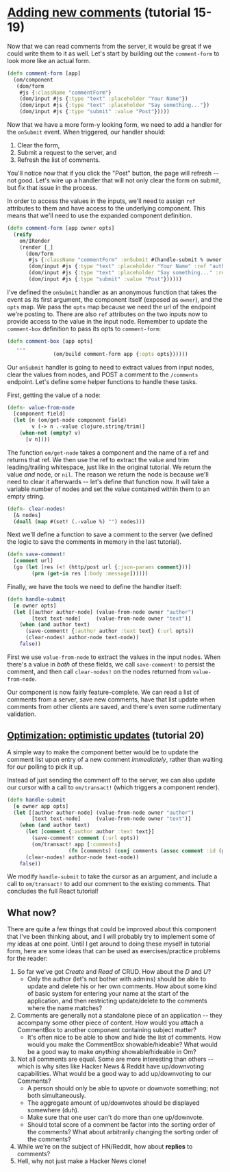 # [Adding new comments](http://facebook.github.io/react/docs/tutorial.html#adding-new-comments) (tutorial 15-19)

Now that we can read comments from the server, it would be great if we
could write them to it as well. Let's start by building out the
`comment-form` to look more like an actual form.

```clojure
(defn comment-form [app]
  (om/component
   (dom/form
    #js {:className "commentForm"}
    (dom/input #js {:type "text" :placeholder "Your Name"})
    (dom/input #js {:type "text" :placeholder "Say something..."})
    (dom/input #js {:type "submit" :value "Post"}))))
```

Now that we have a more form-y looking form, we need to add a handler
for the `onSubmit` event. When triggered, our handler should:

1. Clear the form,
2. Submit a request to the server, and
3. Refresh the list of comments.

You'll notice now that if you click the "Post" button, the page will
refresh -- not good. Let's wire up a handler that will not only clear
the form on submit, but fix that issue in the process.

In order to access the values in the inputs, we'll need to assign
`ref` attributes to them and have access to the underlying
component. This means that we'll need to use the expanded component
definition.

```clojure
(defn comment-form [app owner opts]
  (reify
    om/IRender
    (render [_]
      (dom/form
       #js {:className "commentForm" :onSubmit #(handle-submit % owner opts)}
       (dom/input #js {:type "text" :placeholder "Your Name" :ref "author"})
       (dom/input #js {:type "text" :placeholder "Say something..." :ref "text"})
       (dom/input #js {:type "submit" :value "Post"})))))
```

I've defined the `onSubmit` handler as an anonymous function that
takes the event as its first argument, the component itself (exposed
as `owner`), and the `opts` map. We pass the `opts` map because we
need the url of the endpoint we're posting to. There are also `ref`
attributes on the two inputs now to provide access to the value in the
input node. Remember to update the `comment-box` definition to pass
its opts to `comment-form`:

```clojure
(defn comment-box [app opts]
   ...
               (om/build comment-form app {:opts opts})))))
```

Our `onSubmit` handler is going to need to extract values from input nodes, clear
the values from nodes, and POST a comment to the `/comments`
endpoint. Let's define some helper functions to handle these tasks.

First, getting the value of a node:

```clojure
(defn- value-from-node
  [component field]
  (let [n (om/get-node component field)
        v (-> n .-value clojure.string/trim)]
    (when-not (empty? v)
      [v n])))
```

The function `om/get-node` takes a component and the name of a ref and
returns that ref. We then use the ref to extract the value and trim
leading/trailing whitespace, just like in the original tutorial. We
return the value *and* node, or `nil`. The reason we return the node
is because we'll need to clear it afterwards -- let's define that
function now. It will take a variable number of nodes and set the
value contained within them to an empty string.

```clojure
(defn- clear-nodes!
  [& nodes]
  (doall (map #(set! (.-value %) "") nodes)))
```

Next we'll define a function to save a comment to the server (we
defined the logic to save the comments in memory in the last
tutorial).

```clojure
(defn save-comment!
  [comment url]
  (go (let [res (<! (http/post url {:json-params comment}))]
        (prn (get-in res [:body :message])))))
```

Finally, we have the tools we need to define the handler itself:

```clojure
(defn handle-submit
  [e owner opts]
  (let [[author author-node] (value-from-node owner "author")
        [text text-node]     (value-from-node owner "text")]
    (when (and author text)
      (save-comment! {:author author :text text} (:url opts))
      (clear-nodes! author-node text-node))
    false))
```

First we use `value-from-node` to extract the values in the input
nodes. When there's a value in *both* of these fields, we call
`save-comment!` to persist the comment, and then call `clear-nodes!`
on the nodes returned from `value-from-node`.

Our component is now fairly feature-complete. We can read a list of
comments from a server, save new comments, have that list update when
comments from other clients are saved, and there's even some
rudimentary validation.

## [Optimization: optimistic updates](http://facebook.github.io/react/docs/tutorial.html#optimization-optimistic-updates) (tutorial 20)

A simple way to make the component better would be to update the
comment list upon entry of a new comment *immediately*, rather than
waiting for our polling to pick it up.

Instead of just sending the comment off to the server, we can also
update our cursor with a call to `om/transact!` (which triggers a
component render).

```clojure
(defn handle-submit
  [e owner app opts]
  (let [[author author-node] (value-from-node owner "author")
        [text text-node]     (value-from-node owner "text")]
    (when (and author text)
      (let [comment {:author author :text text}]
        (save-comment! comment (:url opts))
        (om/transact! app [:comments]
                    (fn [comments] (conj comments (assoc comment :id (guid))))))
      (clear-nodes! author-node text-node))
    false))
```

We modify `handle-submit` to take the cursor as an argument, and
include a call to `om/transact!` to add our comment to the existing
comments. That concludes the full React tutorial!

## What now?

There are quite a few things that could be improved about this
component that I've been thinking about, and I will probably try to
implement some of my ideas at one point. Until I get around to doing
these myself in tutorial form, here are some ideas that can be used as
exercises/practice problems for the reader:

1. So far we've got *Create* and *Read* of CRUD. How about the *D* and
   *U*?
   + Only the author (let's not bother with admins) should be able to
     update and delete his or her own comments. How about some kind of
     basic system for entering your name at the start of the
     application, and then restricting update/delete to the comments
     where the name matches?
2. Comments are generally not a standalone piece of an application --
   they accompany some other piece of content. How would you attach
   a CommentBox to another component containing subject matter?
   + It's often nice to be able to show and hide the list of
     comments. How would you make the CommentBox showable/hideable?
     What would be a good way to make *anything* showable/hideable in
     Om?
3. Not all comments are equal. Some are more interesting than others
   -- which is why sites like Hacker News & Reddit have up/downvoting
   capabilities. What would be a good way to add up/downvoting to our
   Comments?
   + A person should only be able to upvote or downvote something; not
     both simultaneously.
   + The aggregate amount of up/downvotes should be displayed
     somewhere (duh).
   + Make sure that one user can't do more than one up/downvote.
   + Should total score of a comment be factor into the sorting order
     of the comments? What about arbitrarily changing the sorting
     order of the comments?
4. While we're on the subject of HN/Reddit, how about **replies** to
   comments?
5. Hell, why not just make a Hacker News clone!

